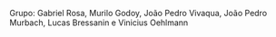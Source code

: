 Grupo: Gabriel Rosa, Murilo Godoy, João Pedro Vivaqua, João Pedro Murbach, Lucas Bressanin e Vinicius Oehlmann
